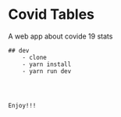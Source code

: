 # Covid Tables 
   A web app about covide 19 stats
    
    ## dev
        - clone
        - yarn install
        - yarn run dev
        
     
        

    Enjoy!!!


